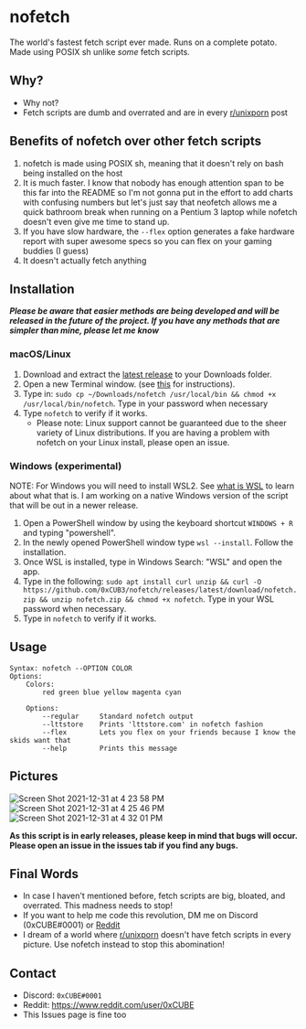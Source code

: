# nofetch #
The world's fastest fetch script ever made. Runs on a complete potato. Made
using POSIX sh unlike *some* fetch scripts.

## Why? ##
  - Why not?
  - Fetch scripts are dumb and overrated and are in every
    [r/unixporn](https://www.reddit.com/r/unixporn/) post

## Benefits of nofetch over other fetch scripts ##
 1. nofetch is made using POSIX sh, meaning that it doesn't rely on bash being
    installed on the host
 2. It is much faster. I know that nobody has enough attention span to be this
    far into the README so I'm not gonna put in the effort to add charts with
    confusing numbers but let's just say that neofetch allows me a quick
    bathroom break when running on a Pentium 3 laptop while nofetch doesn't even
    give me time to stand up.
 3. If you have slow hardware, the `--flex` option generates a fake hardware
    report with super awesome specs so you can flex on your gaming buddies (I
    guess)
 4. It doesn't actually fetch anything

## Installation ##

***Please be aware that easier methods are being developed and will be released
in the future of the project. If you have any methods that are simpler than
mine, please let me know***

### macOS/Linux ###
 1. Download and extract the
[latest release](https://github.com/0xCUB3/nofetch/releases/latest/download/nofetch.zip)
    to your Downloads folder.
 2. Open a new Terminal window. (see
[this](https://support.apple.com/guide/terminal/open-or-quit-terminal-apd5265185d-f365-44cb-8b09-71a064a42125/mac)
    for instructions).
 3. Type in:
`sudo cp ~/Downloads/nofetch /usr/local/bin && chmod +x /usr/local/bin/nofetch`.
    Type in your password when necessary
 4. Type `nofetch` to verify if it works.
      * Please note: Linux support cannot be guaranteed due to the sheer variety
        of Linux distributions. If you are having a problem with nofetch on your
        Linux install, please open an issue.

### Windows (experimental) ###
NOTE: For Windows you will need to install WSL2. See
[what is WSL](https://docs.microsoft.com/en-us/windows/wsl/about) to learn about
what that is. I am working on a native Windows version of the script that will
be out in a newer release.
 1. Open a PowerShell window by using the keyboard shortcut `WINDOWS + R` and
    typing "powershell".
 2. In the newly opened PowerShell window type `wsl --install`. Follow the installation.
 3. Once WSL is installed, type in Windows Search: "WSL" and open the app.
 4. Type in the following:
`sudo apt install curl unzip && curl -O https://github.com/0xCUB3/nofetch/releases/latest/download/nofetch.zip && unzip nofetch.zip && chmod +x nofetch`.
    Type in your WSL password when necessary.
 5. Type in `nofetch` to verify if it works.

## Usage ##
```
Syntax: nofetch --OPTION COLOR
Options:
    Colors:
        red green blue yellow magenta cyan

    Options:
        --regular     Standard nofetch output
        --lttstore    Prints 'lttstore.com' in nofetch fashion
        --flex        Lets you flex on your friends because I know the skids want that
        --help        Prints this message
```

## Pictures ##
<!-- Screenshot is one word bruv -->
![Screen Shot 2021-12-31 at 4 23 58 PM](https://user-images.githubusercontent.com/94565160/147839438-7b7271de-e06b-4f19-8c8d-289009a58b62.png)
![Screen Shot 2021-12-31 at 4 25 46 PM](https://user-images.githubusercontent.com/94565160/147839439-f14b7aaf-78bc-4252-b146-528b97000d7b.png)
![Screen Shot 2021-12-31 at 4 32 01 PM](https://user-images.githubusercontent.com/94565160/147839445-30092960-462b-4f46-8255-562fc18a3183.png)

**As this script is in early releases, please keep in mind that bugs will occur.
Please open an issue in the issues tab if you find any bugs.**

## Final Words ##
  - In case I haven't mentioned before, fetch scripts are big, bloated, and
    overrated. This madness needs to stop!
  - If you want to help me code this revolution, DM me on Discord (0xCUBE#0001)
    or [Reddit](https://www.reddit.com/user/0xCUBE)
  - I dream of a world where [r/unixporn](https://www.reddit.com/r/unixporn/)
    doesn't have fetch scripts in every picture. Use nofetch instead to stop this abomination!

## Contact ##
  - Discord: `0xCUBE#0001`
  - Reddit: https://www.reddit.com/user/0xCUBE
  - This Issues page is fine too
